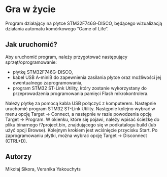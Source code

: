 # Gra w życie
Program działający na płytce STM32F746G-DISCO, będącego wizualizacją działania automatu komórkowego 
“Game of Life”. 

## Jak uruchomić?
Aby uruchomić program, należy przygotować następujący sprzęt/oprogramowanie: 
- płytkę STM32F746G-DISCO,
- kabel USB A-miniB do zapewnienia zasilania płytce oraz możliwości jej ewentualnego zaprogramowania, 
- program STM32 ST-Link Utility, który zostanie wykorzystany do przeprowadzenia programowania pamięci Flash mikrokontrolera.

Należy płytkę za pomocą kabla USB połączyć z komputerem. Następnie uruchomić program STM32 ST-Link Utility. Następnie kolejno wybrać w menu opcję Target -> Connect, a następnie w razie powodzenia opcję Target -> Program. W okienku, które się pojawi, należy wpisać ścieżkę do pliku binarnego f7project.bin, znajdującego się w podkatalogu build (lub użyć opcji Browse). Kolejnym krokiem jest wciśnięcie przycisku Start. Po zaprogramowaniu płytki, można wybrać opcję Target -> Disconnect (CTRL+D).

## Autorzy
Mikołaj Sikora, Veranika Yakouchyts

